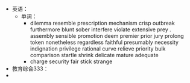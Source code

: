 - 英语：
	- 单词：
		- dilemma
		  resemble
		  prescription
		  mechanism
		  crisp
		  outbreak
		  furthermore
		  blunt
		  sober
		  interfere
		  violate
		  extensive
		  prey .
		  assembly
		  sensible
		  promotion
		  deem
		  premier
		  prior
		  jury
		  prolong
		  token
		  nonetheless
		  regardless
		  faithful
		  presumably
		  necessity
		  indignation
		  privilege
		  rational
		  curve
		  relieve
		  priority
		  bulk
		  comparison
		  startle
		  shrink
		  delicate
		  mature
		  adequate
		- charge
		  security
		  fair
		  stick
		  strange
- 教育综合333：
-